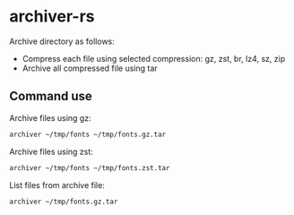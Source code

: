 # archiver-rs

Archive directory as follows:

- Compress each file using selected compression: gz, zst, br, lz4, sz, zip
- Archive all compressed file using tar

## Command use

Archive files using gz:

```bash
archiver ~/tmp/fonts ~/tmp/fonts.gz.tar
```

Archive files using zst:

```bash
archiver ~/tmp/fonts ~/tmp/fonts.zst.tar
```

List files from archive file:

```bash
archiver ~/tmp/fonts.gz.tar
```
